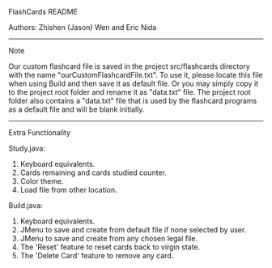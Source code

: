 FlashCards README


Authors: Zhishen (Jason) Wen and Eric Nida


------------------------------------------------
Note

Our custom flashcard file is saved in the project src/flashcards directory with the name "ourCustomFlashcardFile.txt". To use it, please locate this file when using Build and then save it as default file. Or you may simply copy it to the project root folder and rename it as "data.txt" file.
The project root folder also contains a "data.txt" file that is used by the flashcard programs as a default file and will be
blank initially.



------------------------------------------------
Extra Functionality

Study.java:<br>
1. Keyboard equivalents.<br>
2. Cards remaining and cards studied counter.<br>
3. Color theme.<br>
4. Load file from other location.<br>

Build.java:<br>
1. Keyboard equivalents.<br>
2. JMenu to save and create from default file if none selected by user.<br>
3. JMenu to save and create from any chosen legal file.<br>
4. The 'Reset' feature to reset cards back to virgin state.<br>
5. The 'Delete Card' feature to remove any card.<br>

